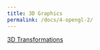 ```yaml
---
title: 3D Graphics
permalink: /docs/4-opengl-2/
---
```


[3D Transformations](http://web.cse.ohio-state.edu/~parent.1/classes/581/Lectures/9.3Dtransforms.pdf)  







